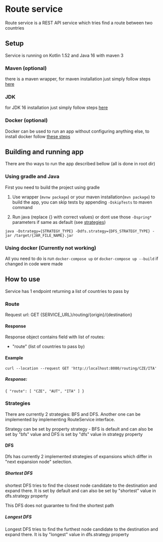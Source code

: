 # Route service
Route service is a REST API service which tries find a route between two countries

## Setup
Service is running on Kotlin 1.52 and Java 16  with maven 3

### Maven (optional)
there is a maven wrapper, for maven  installation just simply follow steps [here](https://maven.apache.org/install.html)

### JDK
for JDK 16 installation just simply follow steps [here](https://www.oracle.com/java/technologies/downloads/#java16)

### Docker (optional)
Docker can be used to run an app without configuring anything else, to install docker follow [these steps](https://docs.docker.com/install/)


## Building and running app
There are tho ways to run the app described bellow (all is done in root dir)

### Using gradle and Java
First you need to build the project using gradle

1. Use wrapper (`mvnw package`) or your maven installation(`mvn package`)  to build the app, you can skip tests by appending  `-DskipTests` to maven command

2. Run java (replace {} with correct values) or dont use those `-Dspring*` parameters if same as default (see [strategies](#Strategies))

`java
-Dstrategy={STRATEGY_TYPE}
-Ddfs.strategy={DFS_STRATEGY_TYPE}
-jar /target/{JAR_FILE_NAME}.jar`

### Using docker (Currently not working)
All you need to do is run `docker-compose up` or `docker-compose up --build` if changed in code were made

## How to use
Service has 1 endpoint returning a list of countries to pass by

### Route
Request url: GET {SERVICE_URL}/routing/{origin}/{destination}

#### Response
Response object contains field with list of routes:

- "route" (list of countries to pass by)

#### Example

`curl --location --request GET 'http://localhost:8080/routing/CZE/ITA'`

##### Response:
`{
"route": [
"CZE",
"AUT",
"ITA"
]
}`

### Strategies

There are currently 2 strategies: BFS and DFS. Another one can be implemented by implementing RouteService interface. 

Strategy can be set by property strategy - BFS is default and can also be set by "bfs" value and DFS is set by "dfs" value in strategy property

#### DFS

Dfs has currently 2 implemented strategies of expansions which differ in "next expansion node" selection.

##### Shortest DFS

shortest DFS tries to find the closest node candidate to the destination and expand there. It is set by default and can also be set by "shortest" value in dfs.strategy property

This DFS does not guarantee to find the shortest path

##### Longest DFS
Longest  DFS tries to find the furthest node candidate to the destination and expand there. It is by "longest" value in dfs.strategy property

